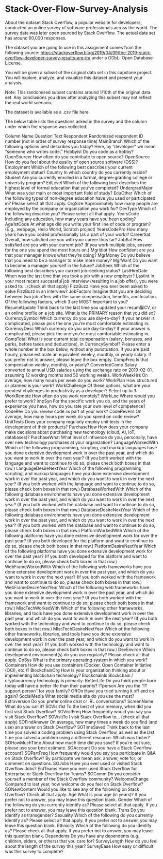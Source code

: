 # Stack-Over-Flow-Survey-Analysis

About the dataset
Stack Overflow, a popular website for developers, conducted an online survey of software professionals across the world. The survey data was later open sourced by Stack Overflow. The actual data set has around 90,000 responses.

The dataset you are going to use in this assignment comes from the following source: https://stackoverflow.blog/2019/04/09/the-2019-stack-overflow-developer-survey-results-are-in/ under a ODbL: Open Database License.

You will be given a subset of the original data set in this capstone project. You will explore, analyze, and visualize this dataset and present your analysis.

Note: This randomised subset contains around 1/10th of the original data set. Any conclusions you draw after analyzing this subset may not reflect the real world scenario.

The dataset is available as a .csv file here.

The below table lists the questions asked in the survey and the column under which the response was collected.

Column Name	Question Text
Respondent	Randomized respondent ID number (not in order of survey response time)
MainBranch	Which of the following options best describes you today? Here, by “developer” we mean “someone who writes code.”
Hobbyist	Do you code as a hobby?
OpenSourcer	How often do you contribute to open source?
OpenSource	How do you feel about the quality of open source software (OSS)?
Employment	Which of the following best describes your current employment status?
Country	In which country do you currently reside?
Student	Are you currently enrolled in a formal, degree-granting college or university program?
EdLevel	Which of the following best describes the highest level of formal education that you’ve completed?
UndergradMajor	What was your main or most important field of study?
EduOther	Which of the following types of non-degree education have you used or participated in? Please select all that apply.
OrgSize	Approximately how many people are employed by the company or organization you work for?
DevType	Which of the following describe you? Please select all that apply.
YearsCode	Including any education, how many years have you been coding?
Age1stCode	At what age did you write your first line of code or program? (E.g., webpage, Hello World, Scratch project)
YearsCodePro	How many years have you coded professionally (as a part of your work)?
CareerSat	Overall, how satisfied are you with your career thus far?
JobSat	How satisfied are you with your current job? (If you work multiple jobs, answer for the one you spend the most hours on.)
MgrIdiot	How confident are you that your manager knows what they’re doing?
MgrMoney	Do you believe that you need to be a manager to make more money?
MgrWant	Do you want to become a manager yourself in the future?
JobSeek	Which of the following best describes your current job-seeking status?
LastHireDate	When was the last time that you took a job with a new employer?
LastInt	In your most recent successful job interview (resulting in a job offer), you were asked to… (check all that apply)
FizzBuzz	Have you ever been asked to solve FizzBuzz in an interview?
JobFactors	Imagine that you are deciding between two job offers with the same compensation, benefits, and location. Of the following factors, which 3 are MOST important to you?
ResumeUpdate	Think back to the last time you updated your resum鬠CV, or an online profile on a job site. What is the PRIMARY reason that you did so?
CurrencySymbol	Which currency do you use day-to-day? If your answer is complicated, please pick the one you’re most comfortable estimating in.
CurrencyDesc	Which currency do you use day-to-day? If your answer is complicated, please pick the one you’re most comfortable estimating in.
CompTotal	What is your current total compensation (salary, bonuses, and perks, before taxes and deductions), in CurrencySymbol? Please enter a whole number in the box below, without any punctuation. If you are paid hourly, please estimate an equivalent weekly, monthly, or yearly salary. If you prefer not to answer, please leave the box empty.
CompFreq	Is that compensation weekly, monthly, or yearly?
ConvertedComp	Salary converted to annual USD salaries using the exchange rate on 2019-02-01, assuming 12 working months and 50 working weeks.
WorkWeekHrs	On average, how many hours per week do you work?
WorkPlan	How structured or planned is your work?
WorkChallenge	Of these options, what are your greatest challenges to productivity as a developer? Select up to 3:
WorkRemote	How often do you work remotely?
WorkLoc	Where would you prefer to work?
ImpSyn	For the specific work you do, and the years of experience you have, how do you rate your own level of competence?
CodeRev	Do you review code as part of your work?
CodeRevHrs	On average, how many hours per week do you spend on code review?
UnitTests	Does your company regularly employ unit tests in the development of their products?
PurchaseHow	How does your company make decisions about purchasing new technology (cloud, AI, IoT, databases)?
PurchaseWhat	What level of influence do you, personally, have over new technology purchases at your organization?
LanguageWorkedWith	Which of the following programming, scripting, and markup languages have you done extensive development work in over the past year, and which do you want to work in over the next year? (If you both worked with the language and want to continue to do so, please check both boxes in that row.)
LanguageDesireNextYear	Which of the following programming, scripting, and markup languages have you done extensive development work in over the past year, and which do you want to work in over the next year? (If you both worked with the language and want to continue to do so, please check both boxes in that row.)
DatabaseWorkedWith	Which of the following database environments have you done extensive development work in over the past year, and which do you want to work in over the next year? (If you both worked with the database and want to continue to do so, please check both boxes in that row.)
DatabaseDesireNextYear	Which of the following database environments have you done extensive development work in over the past year, and which do you want to work in over the next year? (If you both worked with the database and want to continue to do so, please check both boxes in that row.)
PlatformWorkedWith	Which of the following platforms have you done extensive development work for over the past year? (If you both developed for the platform and want to continue to do so, please check both boxes in that row.)
PlatformDesireNextYear	Which of the following platforms have you done extensive development work for over the past year? (If you both developed for the platform and want to continue to do so, please check both boxes in that row.)
WebFrameWorkedWith	Which of the following web frameworks have you done extensive development work in over the past year, and which do you want to work in over the next year? (If you both worked with the framework and want to continue to do so, please check both boxes in that row.)
WebFrameDesireNextYear	Which of the following web frameworks have you done extensive development work in over the past year, and which do you want to work in over the next year? (If you both worked with the framework and want to continue to do so, please check both boxes in that row.)
MiscTechWorkedWith	Which of the following other frameworks, libraries, and tools have you done extensive development work in over the past year, and which do you want to work in over the next year? (If you both worked with the technology and want to continue to do so, please check both boxes in that row.)
MiscTechDesireNextYear	Which of the following other frameworks, libraries, and tools have you done extensive development work in over the past year, and which do you want to work in over the next year? (If you both worked with the technology and want to continue to do so, please check both boxes in that row.)
DevEnviron	Which development environment(s) do you use regularly? Please check all that apply.
OpSys	What is the primary operating system in which you work?
Containers	How do you use containers (Docker, Open Container Initiative (OCI), etc.)?
BlockchainOrg	How is your organization thinking about or implementing blockchain technology?
BlockchainIs	Blockchain / cryptocurrency technology is primarily:
BetterLife	Do you think people born today will have a better life than their parents?
ITperson	Are you the “IT support person” for your family?
OffOn	Have you tried turning it off and on again?
SocialMedia	What social media site do you use the most?
Extraversion	Do you prefer online chat or IRL conversations?
ScreenName	What do you call it?
SOVisit1st	To the best of your memory, when did you first visit Stack Overflow?
SOVisitFreq	How frequently would you say you visit Stack Overflow?
SOVisitTo	I visit Stack Overflow to… (check all that apply)
SOFindAnswer	On average, how many times a week do you find (and use) an answer on Stack Overflow?
SOTimeSaved	Think back to the last time you solved a coding problem using Stack Overflow, as well as the last time you solved a problem using a different resource. Which was faster?
SOHowMuchTime	About how much time did you save? If you’re not sure, please use your best estimate.
SOAccount	Do you have a Stack Overflow account?
SOPartFreq	How frequently would you say you participate in Q&A on Stack Overflow? By participate we mean ask, answer, vote for, or comment on questions.
SOJobs	Have you ever used or visited Stack Overflow Jobs?
EntTeams	Have you ever used Stack Overflow for Enterprise or Stack Overflow for Teams?
SOComm	Do you consider yourself a member of the Stack Overflow community?
WelcomeChange	Compared to last year, how welcome do you feel on Stack Overflow?
SONewContent	Would you like to see any of the following on Stack Overflow? Check all that apply.
Age	What is your age (in years)? If you prefer not to answer, you may leave this question blank.
Gender	Which of the following do you currently identify as? Please select all that apply. If you prefer not to answer, you may leave this question blank.
Trans	Do you identify as transgender?
Sexuality	Which of the following do you currently identify as? Please select all that apply. If you prefer not to answer, you may leave this question blank.
Ethnicity	Which of the following do you identify as? Please check all that apply. If you prefer not to answer, you may leave this question blank.
Dependents	Do you have any dependents (e.g., children, elders, or others) that you care for?
SurveyLength	How do you feel about the length of the survey this year?
SurveyEase	How easy or difficult was this survey to complete?

